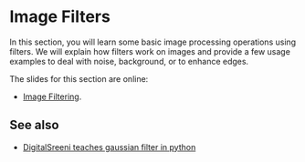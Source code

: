 # Image Filters

In this section, you will learn some basic image processing operations using filters. We will explain how filters work on images and provide a few usage examples to deal with noise, background, or to enhance edges. 

The slides for this section are online:
* [Image Filtering](https://github.com/BiAPoL/Image-data-science-with-Python-and-Napari-EPFL2022/raw/main/docs/day2b_Image_Filters/Filters.pdf).

## See also

* [DigitalSreeni teaches gaussian filter in python](https://youtu.be/g-1bTTNOZa0)

